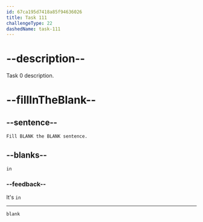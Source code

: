 ```yaml
---
id: 67ca195d7418a85f94636026
title: Task 111
challengeType: 22
dashedName: task-111
---
```

<!-- REVIEW -->
# --description--

Task 0 description.

# --fillInTheBlank--

## --sentence--

`Fill BLANK the BLANK sentence.`

## --blanks--

`in`

### --feedback--

It's `in`

---

`blank`
